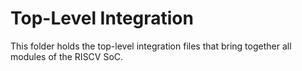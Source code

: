 # Top-Level Integration

This folder holds the top-level integration files that bring together all modules of the RISCV SoC.
